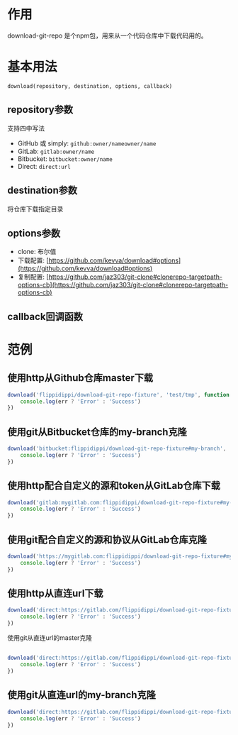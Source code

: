 # 作用

download-git-repo 是个npm包，用来从一个代码仓库中下载代码用的。

# 基本用法

`download(repository, destination, options, callback)`

## repository参数

支持四中写法

* GitHub 或 simply: `github:owner/nameowner/name`
* GitLab: `gitlab:owner/name`
* Bitbucket: `bitbucket:owner/name`
* Direct: `direct:url`

## destination参数

将仓库下载指定目录

## options参数

* clone: 布尔值
* 下载配置: [https://github.com/kevva/download#options](https://github.com/kevva/download#options)
* 复制配置: [https://github.com/jaz303/git-clone#clonerepo-targetpath-options-cb](https://github.com/jaz303/git-clone#clonerepo-targetpath-options-cb)

## callback回调函数

# 范例

## 使用http从Github仓库master下载

```js
download('flippidippi/download-git-repo-fixture', 'test/tmp', function (err) {
	console.log(err ? 'Error' : 'Success')
})
```

## 使用git从Bitbucket仓库的my-branch克隆

```js
download('bitbucket:flippidippi/download-git-repo-fixture#my-branch', 'test/tmp', { clone: true }, function (err) {
	console.log(err ? 'Error' : 'Success')
})
```

## 使用http配合自定义的源和token从GitLab仓库下载

```js
download('gitlab:mygitlab.com:flippidippi/download-git-repo-fixture#my-branch', 'test/tmp', { headers: { 'PRIVATE-TOKEN': '1234' } } function (err) {
	console.log(err ? 'Error' : 'Success')
})
```

## 使用git配合自定义的源和协议从GitLab仓库克隆

```js
download('https://mygitlab.com:flippidippi/download-git-repo-fixture#my-branch', 'test/tmp', { clone: true }, function (err) {
	console.log(err ? 'Error' : 'Success')
})
```

## 使用http从直连url下载

```js
download('direct:https://gitlab.com/flippidippi/download-git-repo-fixture/repository/archive.zip', 'test/tmp', function (err) {
	console.log(err ? 'Error' : 'Success')
})
```

使用git从直连url的master克隆
## 

```js
download('direct:https://gitlab.com/flippidippi/download-git-repo-fixture.git', 'test/tmp', { clone: true }, function (err) {
	console.log(err ? 'Error' : 'Success')
})
```

## 使用git从直连url的my-branch克隆

```js
download('direct:https://gitlab.com/flippidippi/download-git-repo-fixture.git#my-branch', 'test/tmp', { clone: true }, function (err) {
	console.log(err ? 'Error' : 'Success')
})
```